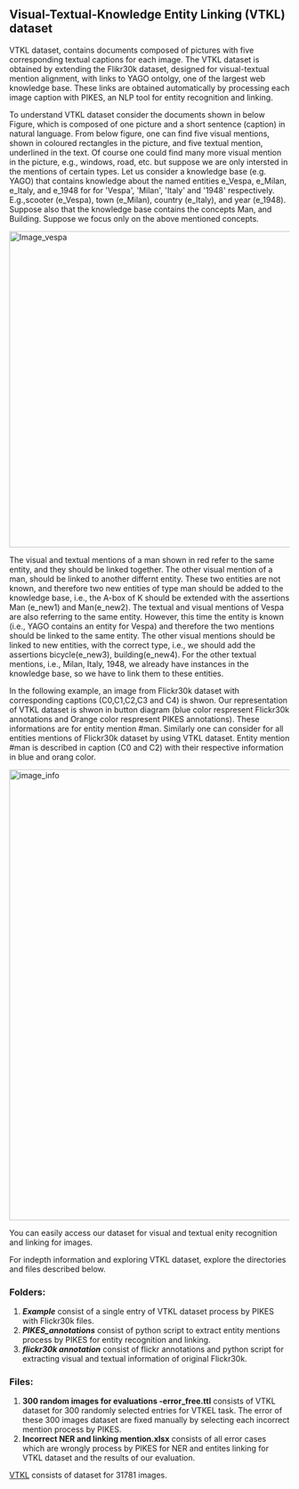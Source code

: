 ## Visual-Textual-Knowledge Entity Linking (VTKL) dataset
VTKL dataset, contains documents composed of pictures with five corresponding textual captions for each image. The VTKL dataset is obtained by extending the Flikr30k dataset, designed for visual-textual mention alignment, with links to YAGO ontolgy, one of the largest web knowledge base. These links are obtained automatically by processing each image caption with PIKES, an NLP tool for entity recognition and linking. 


To understand VTKL dataset consider the documents shown in below Figure, which is composed of one picture and a short sentence (caption) in natural language. From below figure, one can find five visual mentions, shown in coloured rectangles in the picture, and five textual mention, underlined in the text. Of course one could find many more visual mention in the picture, e.g., windows, road, etc. but suppose we are only intersted in the mentions of certain types. Let us consider a knowledge base (e.g. YAGO) that contains knowledge about the named entities e_Vespa, e_Milan, e_Italy, and e_1948 for for 'Vespa', 'Milan', 'Italy' and '1948' respectively. E.g.,scooter (e_Vespa), town (e_Milan), country (e_Italy), and year (e_1948). Suppose also that the knowledge base contains the concepts Man, and Building. Suppose we focus only on the above mentioned concepts.


<img width="568" alt="Image_vespa" src="https://user-images.githubusercontent.com/25593410/54939550-25539980-4f29-11e9-986b-08d88e371506.png">


The visual and textual mentions of a man shown in red refer to the same entity, and they should be linked together. The other visual mention of a man, should be linked to another differnt entity. These two entities are not known, and therefore two new entities of type man should be added to the knowledge base, i.e., the A-box of K should be extended with the assertions Man (e_new1) and Man(e_new2). The textual and visual mentions of Vespa are also referring to the same entity. However, this time the entity is known (i.e., YAGO contains an entity for Vespa) and therefore the two mentions should be linked to the same entity. The other visual mentions should be linked to new entities, with the correct type, i.e., we should add the assertions bicycle(e_new3), building(e_new4). For the other textual mentions, i.e., Milan, Italy, 1948, we already have instances in the knowledge base, so we have to link them to these entities.

In the following example, an image from Flickr30k dataset with corresponding captions (C0,C1,C2,C3 and C4) is shwon. Our representation of VTKL dataset is shwon in button diagram (blue color respresent Flickr30k annotations and Orange color respresent PIKES annotations). These informations are for entity mention #man. Similarly one can consider for all entities mentions of Flickr30k dataset by using VTKL dataset. Entity mention #man is described in caption (C0 and C2) with their respective information in blue and orang color.


<img width="810" alt="image_info" src="https://user-images.githubusercontent.com/25593410/54940311-ca22a680-4f2a-11e9-8366-7ffa043d1dcf.png">

You can easily access our dataset for visual and textual enity recognition and linking for images.

For indepth information and exploring VTKL dataset, explore the directories and files described below.

### Folders:
1) ***Example*** consist of a single entry of VTKL dataset process by PIKES with Flickr30k files.
2) ***PIKES_annotations*** consist of python script to extract entity mentions process by PIKES for entity recognition and linking.
3) ***flickr30k annotation*** consist of flickr annotations and python script for extracting visual and textual information of original Flickr30k.

### Files:
1) **300 random images for evaluations -error_free.ttl** consists of VTKL dataset for 300 randomly selected entries for VTKEL task. The error of these 300 images dataset are fixed manually by selecting each incorrect mention process by PIKES.
2) **Incorrect NER and linking mention.xlsx** consists of all error cases which are wrongly process by PIKES for NER and entites linking for VTKL dataset and the results of our evaluation.

[VTKL](https://figshare.com/account/projects/61421/articles/7882781) consists of dataset for 31781 images.
